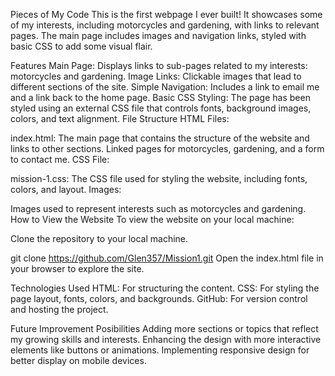 Pieces of My Code
This is the first webpage I ever built! It showcases some of my interests, including motorcycles and gardening, with links to relevant pages. The main page includes images and navigation links, styled with basic CSS to add some visual flair.

Features
Main Page: Displays links to sub-pages related to my interests: motorcycles and gardening.
Image Links: Clickable images that lead to different sections of the site.
Simple Navigation: Includes a link to email me and a link back to the home page.
Basic CSS Styling: The page has been styled using an external CSS file that controls fonts, background images, colors, and text alignment.
File Structure
HTML Files:

index.html: The main page that contains the structure of the website and links to other sections.
Linked pages for motorcycles, gardening, and a form to contact me.
CSS File:

mission-1.css: The CSS file used for styling the website, including fonts, colors, and layout.
Images:

Images used to represent interests such as motorcycles and gardening.
How to View the Website
To view the website on your local machine:

Clone the repository to your local machine.

git clone https://github.com/Glen357/Mission1.git
Open the index.html file in your browser to explore the site.

Technologies Used
HTML: For structuring the content.
CSS: For styling the page layout, fonts, colors, and backgrounds.
GitHub: For version control and hosting the project.

Future Improvement Posibilities
Adding more sections or topics that reflect my growing skills and interests.
Enhancing the design with more interactive elements like buttons or animations.
Implementing responsive design for better display on mobile devices.
